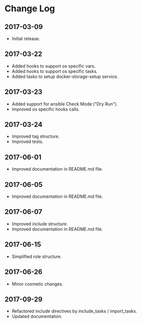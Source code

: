 # Change Log

## 2017-03-09

- Initial release.

## 2017-03-22

- Added hooks to support os specific vars.
- Added hooks to support os specific tasks.
- Added tasks to setup docker-storage-setup service.

## 2017-03-23

- Added support for ansible Check Mode ("Dry Run").
- Improved os specific hooks calls.

## 2017-03-24

- Improved tag structure.
- Improved tests.

## 2017-06-01

- Improved documentation in README.md file.

## 2017-06-05

- Improved documentation in README.md file.

## 2017-06-07

- Improved include structure.
- Improved documentation in README.md file.

## 2017-06-15

- Simplified role structure.

## 2017-06-26

- Minor cosmetic changes.

## 2017-09-29

- Refactored include directives by include_tasks / import_tasks.
- Updated documentation.
